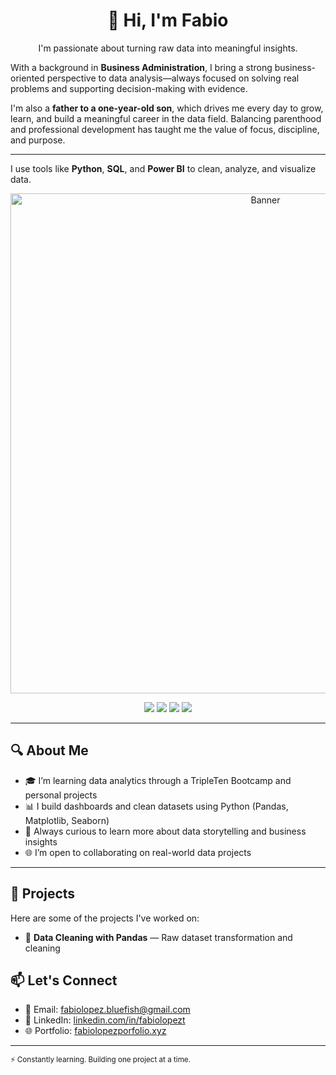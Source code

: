 <h1 align="center">👋 Hi, I'm Fabio</h1>

<p align="center">
  I'm passionate about turning raw data into meaningful insights.  

With a background in **Business Administration**, I bring a strong business-oriented perspective to data analysis—always focused on solving real problems and supporting decision-making with evidence.

I'm also a **father to a one-year-old son**, which drives me every day to grow, learn, and build a meaningful career in the data field. Balancing parenthood and professional development has taught me the value of focus, discipline, and purpose.

---
  
  I use tools like <strong>Python</strong>, <strong>SQL</strong>, and <strong>Power BI</strong> to clean, analyze, and visualize data.
</p>

<p align="center">
  <img src="https://i.imgur.com/MwCWr9s.jpeg" alt="Banner" width="800"/>
</p>

<p align="center">
  <img src="https://img.shields.io/badge/Python-3776AB?style=for-the-badge&logo=python&logoColor=white"/>
  <img src="https://img.shields.io/badge/SQL-025E8C?style=for-the-badge&logo=postgresql&logoColor=white"/>
  <img src="https://img.shields.io/badge/Power%20BI-F2C811?style=for-the-badge&logo=powerbi&logoColor=black"/>
  <img src="https://img.shields.io/badge/Excel-217346?style=for-the-badge&logo=microsoft-excel&logoColor=white"/>
</p>

---

## 🔍 About Me

- 🎓 I’m learning data analytics through a TripleTen Bootcamp and personal projects  
- 📊 I build dashboards and clean datasets using Python (Pandas, Matplotlib, Seaborn)  
- 🧠 Always curious to learn more about data storytelling and business insights  
- 🌐 I’m open to collaborating on real-world data projects  

---

## 📁 Projects

Here are some of the projects I've worked on:

- 🧼 **Data Cleaning with Pandas** — Raw dataset transformation and cleaning  


## 📫 Let's Connect

- 📧 Email: fabiolopez.bluefish@gmail.com 
- 💼 LinkedIn: [linkedin.com/in/fabiolopezt](https://linkedin.com/in/fabiolopezt)  
- 🌐 Portfolio: [fabiolopezporfolio.xyz](https://fabiolopezportfolio.xyz)

---

<sub>⚡ Constantly learning. Building one project at a time.</sub>
